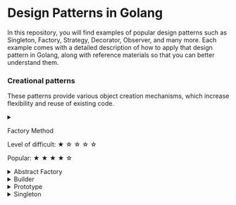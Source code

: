 # Design Patterns in Golang
In this repository, you will find examples of popular design patterns such as Singleton, Factory, Strategy, Decorator, Observer, and many more. Each example comes with a detailed description of how to apply that design pattern in Golang, along with reference materials so that you can better understand them.

### Creational patterns
These patterns provide various object creation mechanisms, which increase flexibility and reuse of existing code.

<details>
    <summary>
        <p> Factory Method</p>
        <p> Level of difficult: &#9733; &#x2606; &#x2606; &#x2606; &#x2606;</p>
        <p> Popular: &#9733; &#9733; &#9733; &#9733; &#x2606;</p>   
    </summary>
  </details>

  <details>
    <summary>Abstract Factory</summary>
  </details>

  <details>
    <summary>Builder</summary>
  </details>

  <details>
    <summary>Prototype</summary>
  </details>

  <details>
    <summary>Singleton</summary>
  </details>

